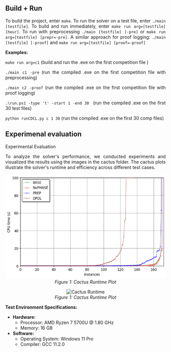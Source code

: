 <div style="text-align: justify;">

## Build + Run
To build the project, enter `make`. To run the solver on a test file, enter `./main [testfile]`. To build and run immediately, enter `make run arg=[testfile] [heur]`. To run with preprocessing `./main [testfile] [-pre]` or `make run arg=[testfile] [prepr=-pre]`. A similar approach for proof logging:  `./main [testfile] [-proof]` and  `make run arg=[testfile] [proof=-proof]`

**Examples:**

`make run arg=c1` (build and run the .exe on the first competition file )

`./main c1 -pre` (run the compiled .exe on the first competition file with preprocessing)

`./main c2 -proof` (run the compiled .exe on the first competition file with proof logging)
  
`.\run.ps1 -type 't' -start 1 -end 30 ` (run the compiled .exe on the first 30 test files)

`python runCDCL.py c 1 30` (run the compiled .exe on the first 30 comp files)

## Experimenal evaluation
Experimental Evaluation

To analyze the solver's performance, we conducted experiments and visualized the results using the images in the cactus folder. The cactus plots illustrate the solver's runtime and efficiency across different test cases.

<p align="center">
  <img src="cactus/CDCLcactusplot.png" alt="Cactus Runtime">
  <br>
  <em>Figure 1: Cactus Runtime Plot</em>
</p>
<p align="center">
  <img src="cactus/cactusPlot350secs.png" alt="Cactus Runtime">
  <br>
  <em>Figure 1: Cactus Runtime Plot</em>
</p>


**Test Environment Specifications:**
- **Hardware:**
  - Processor: AMD Ryzen 7 5700U @ 1.80 GHz
  - Memory: 16 GB
- **Software:**
  - Operating System: Windows 11 Pro
  - Compiler: GCC 11.2.0

</div>







